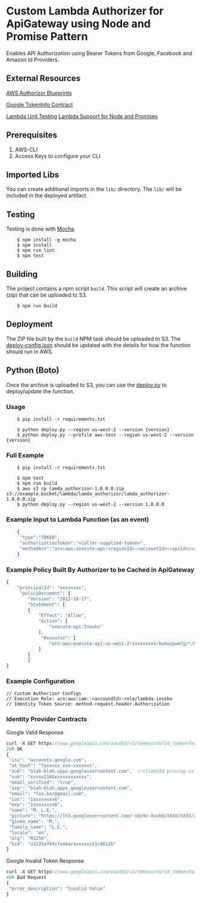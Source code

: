 # Custom Lambda Authorizer for ApiGateway using Node and Promise Pattern
Enables API Authorization using Bearer Tokens from Google, Facebook and Amazon Id Providers.

## External Resources ##
[AWS Authorizor Blueprints](https://github.com/awslabs/aws-apigateway-lambda-authorizer-blueprints)

[Google TokenInfo Contract](https://developers.google.com/identity/sign-in/web/backend-auth#verify-the-integrity-of-the-id-token)

[Lambda Unit Testing](https://github.com/vandium-io/lambda-tester/blob/master/docs/main.md)
[Lambda Support for Node and Promises](https://blogs.aws.amazon.com/javascript/post/Tx3BZ2DC4XARUGG/Support-for-Promises-in-the-SDK)

## Prerequisites
1. AWS-CLI
2. Access Keys to configure your CLI

## Imported Libs
You can create additional imports in the `lib/` directory. The `lib/` will be included in the deployed artifact.

## Testing
Testing is done with [Mocha](https://mochajs.org).

```
    $ npm install -g mocha
    $ npm install
    $ npm run lint
    $ npm test
```

## Building
The project contains a npm script `build`. This script will create an archive (zip) that can be uploaded to S3.

```
    $ npm run build
```

## Deployment
The ZIP file built by the `build` NPM task should be uploaded to S3. The [deploy-config.json](deploy-config.json) should 
be updated with the details for how the function should run in AWS. 

## Python (Boto)
Once the archive is uploaded to S3, you can use the [deploy.py](deploy.py) to deploy/update the function.

### Usage
```
    $ pip install -r requirements.txt
    
    $ python deploy.py --region us-west-2 --version {version}
    $ python deploy.py --profile aws-test --region us-west-2 --version {version}
```

### Full Example
```
    $ pip install -r requirements.txt
    
    $ npm test
    $ npm run build
    $ aws s3 cp lamda_authorizor-1.0.0.0.zip s3://example.bucket/lambda/lamda_authorizor/lamda_authorizor-1.0.0.0.zip
    $ python deploy.py --region us-west-2 --version 1.0.0.0
```

### Example Input to Lambda Function (as an event)
```JavaScript
    {
     "type":"TOKEN",
     "authorizationToken":"<caller-supplied-token>",
     "methodArn":"arn:aws:execute-api:<regionId>:<accountId>:<apiId>/<stage>/<method>/<resourcePath>"
    }
```
    
### Example Policy Built By Authorizer to be Cached in ApiGateway 
```JavaScript
{
    "principalId": "xxxxxxxx",
     "policyDocument": {
        "Version": "2012-10-17",
        "Statement": [
        {
            "Effect": "Allow",
            "Action": [
                "execute-api:Invoke"
            ],
             "Resource": [
                "arn:aws:execute-api:us-west-2:xxxxxxxxx:kvmxspwm7g/*/GET/"
            ]
        }
        ]
}
```

### Example Configuration
```
// Custom Authorizor Configs
// Execution Role: arn:aws:iam::<accoundId>:role/lambda-invoke
// Identity Token Source: method.request.header.Authorization
```

### Identity Provider Contracts
Google Valid Response
```JavaScript
curl -X GET https://www.googleapis.com/oauth2/v3/tokeninfo?id_token=foo
200 OK
{
 "iss": "accounts.google.com",
 "at_hash": "Tyxxxxx_xxx-xxxxxxx",
 "aud": "blah-blah.apps.googleusercontent.com",  //clientId proving call was made from our app
 "sub": "xxxxx2166xxxxxxxxxxxx",
 "email_verified": "true",
 "azp": "blah-blah.apps.googleusercontent.com",
 "email": "foo.bar@gmail.com",
 "iat": "1xxxxxxxx6",
 "exp": "1xxxxxxxx6",
 "name": "M. L.E.",
 "picture": "https://lh3.googleusercontent.com/-vQx9v-Xoek0/XXXX/XXXX/XXXX/s96-c/photo.jpg",
 "given_name": "M.",
 "family_name": "L.E.",
 "locale": "en",
 "alg": "RS256",
 "kid": "a3225a704cfoobarxxxxxxce1c8612b"
}
```

Google Invalid Token Response
```JavaScript
curl -X GET https://www.googleapis.com/oauth2/v3/tokeninfo?id_token=foo 
400 Bad Request
{
 "error_description": "Invalid Value"
}
```
